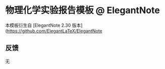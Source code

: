 <!-- Author: Dongsheng Deng -->
<!-- Email: ddswhu@outlook.com -->

# 物理化学实验报告模板 @ ElegantNote

本模板衍生自 [ElegantNote 2.30 版本](https://github.com/ElegantLaTeX/ElegantNote

## 反馈

无
